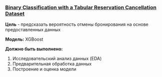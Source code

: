 ### [Binary Classification with a Tabular Reservation Cancellation Dataset](https://www.kaggle.com/competitions/playground-series-s3e7/overview)

__Цель__ - предсказать вероятность отмены бронирования на основе предоставленных данных

__Модель:__ XGBoost

__Должно быть выполнено:__
1) Исследовательский анализ данных (EDA)
2) Предварительная обработка данных
3) Построение и оценка модели